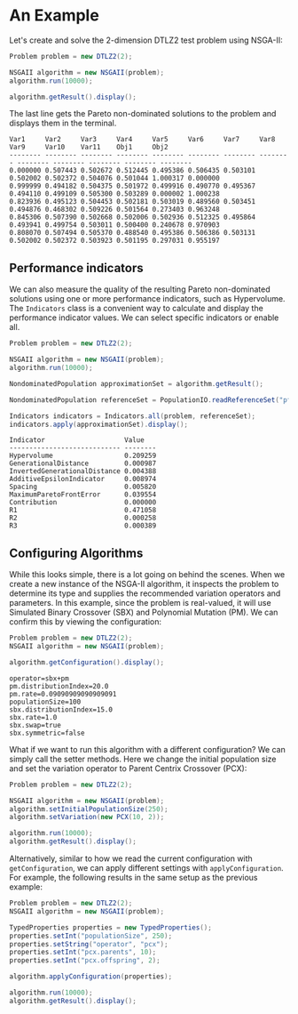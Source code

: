 # An Example

Let's create and solve the 2-dimension DTLZ2 test problem using NSGA-II:

<!-- java:examples/Example1.java [29:34] -->

```java
Problem problem = new DTLZ2(2);

NSGAII algorithm = new NSGAII(problem);
algorithm.run(10000);

algorithm.getResult().display();
```

The last line gets the Pareto non-dominated solutions to the problem and displays them in the terminal.

<!-- output:examples/Example1.java [:7] -->

```
Var1     Var2     Var3     Var4     Var5     Var6     Var7     Var8     Var9     Var10    Var11    Obj1     Obj2
-------- -------- -------- -------- -------- -------- -------- -------- -------- -------- -------- -------- --------
0.000000 0.507443 0.502672 0.512445 0.495386 0.506435 0.503101 0.502002 0.502372 0.504076 0.501044 1.000317 0.000000
0.999999 0.494182 0.504375 0.501972 0.499916 0.490770 0.495367 0.494110 0.499109 0.505300 0.503289 0.000002 1.000238
0.823936 0.495123 0.504453 0.502181 0.503019 0.489560 0.503451 0.494876 0.468302 0.509226 0.501564 0.273403 0.963248
0.845306 0.507390 0.502668 0.502006 0.502936 0.512325 0.495864 0.493941 0.499754 0.503011 0.500400 0.240678 0.970903
0.808070 0.507494 0.505370 0.488540 0.495386 0.506386 0.503131 0.502002 0.502372 0.503923 0.501195 0.297031 0.955197
```

## Performance indicators

We can also measure the quality of the resulting Pareto non-dominated solutions using one or more performance
indicators, such as Hypervolume.  The `Indicators` class is a convenient way to calculate and display the
performance indicator values.  We can select specific indicators or enable all.

<!-- java:examples/Example2.java [37:48] -->

```java
Problem problem = new DTLZ2(2);

NSGAII algorithm = new NSGAII(problem);
algorithm.run(10000);

NondominatedPopulation approximationSet = algorithm.getResult();

NondominatedPopulation referenceSet = PopulationIO.readReferenceSet("pf/DTLZ2.2D.pf");

Indicators indicators = Indicators.all(problem, referenceSet);
indicators.apply(approximationSet).display();
```

<!-- output:examples/Example2.java -->

```
Indicator                    Value
---------------------------- --------
Hypervolume                  0.209259
GenerationalDistance         0.000987
InvertedGenerationalDistance 0.004388
AdditiveEpsilonIndicator     0.008974
Spacing                      0.005820
MaximumParetoFrontError      0.039554
Contribution                 0.000000
R1                           0.471058
R2                           0.000258
R3                           0.000389
```

## Configuring Algorithms

While this looks simple, there is a lot going on behind the scenes.  When we create a new instance of the NSGA-II algorithm, it 
inspects the problem to determine its type and supplies the recommended variation operators and parameters.  In this example,
since the problem is real-valued, it will use Simulated Binary Crossover (SBX) and Polynomial Mutation (PM).  We can confirm
this by viewing the configuration:

<!-- java:examples/org/moeaframework/examples/configuration/GetConfigurationExample.java [32:35] -->

```java
Problem problem = new DTLZ2(2);
NSGAII algorithm = new NSGAII(problem);

algorithm.getConfiguration().display();
```

```
operator=sbx+pm
pm.distributionIndex=20.0
pm.rate=0.09090909090909091
populationSize=100
sbx.distributionIndex=15.0
sbx.rate=1.0
sbx.swap=true
sbx.symmetric=false
```

What if we want to run this algorithm with a different configuration?  We can simply call the setter methods.
Here we change the initial population size and set the variation operator to Parent Centrix Crossover (PCX):

<!-- java:examples/org/moeaframework/examples/configuration/SetConfigurationExample.java [33:40] -->

```java
Problem problem = new DTLZ2(2);

NSGAII algorithm = new NSGAII(problem);
algorithm.setInitialPopulationSize(250);
algorithm.setVariation(new PCX(10, 2));

algorithm.run(10000);
algorithm.getResult().display();
```

Alternatively, similar to how we read the current configuration with `getConfiguration`, we can apply
different settings with `applyConfiguration`.  For example, the following results in the same setup
as the previous example:

<!-- java:examples/org/moeaframework/examples/configuration/ApplyConfigurationExample.java [34:46] -->

```java
Problem problem = new DTLZ2(2);
NSGAII algorithm = new NSGAII(problem);

TypedProperties properties = new TypedProperties();
properties.setInt("populationSize", 250);
properties.setString("operator", "pcx");
properties.setInt("pcx.parents", 10);
properties.setInt("pcx.offspring", 2);

algorithm.applyConfiguration(properties);

algorithm.run(10000);
algorithm.getResult().display();
```
